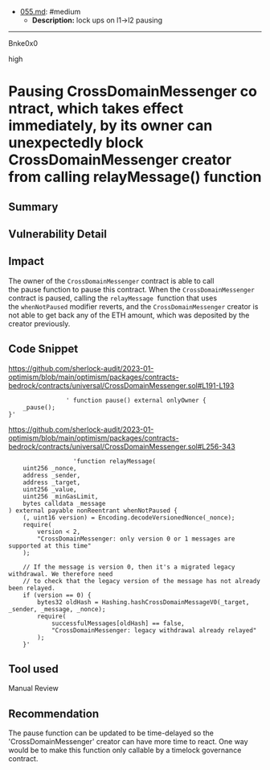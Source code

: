 
- [055.md](/Users/maurelian/Judging/2023-01-optimism-judging/x/medium/xdm-pause/055.md): #medium
  - **Description:** lock ups on l1->l2 pausing

---

Bnke0x0

high

# Pausing CrossDomainMessenger contract, which takes effect immediately, by its owner can unexpectedly block CrossDomainMessenger creator from calling relayMessage() function

## Summary

## Vulnerability Detail

## Impact
The owner of the `CrossDomainMessenger` contract is able to call the pause function to pause this contract. When the `CrossDomainMessenger` contract is paused, calling the `relayMessage`  function that uses the `whenNotPaused` modifier reverts, and the `CrossDomainMessenger` creator is not able to get back any of the ETH amount, which was deposited by the creator previously.

## Code Snippet
https://github.com/sherlock-audit/2023-01-optimism/blob/main/optimism/packages/contracts-bedrock/contracts/universal/CrossDomainMessenger.sol#L191-L193

                    ' function pause() external onlyOwner {
        _pause();
    }'

https://github.com/sherlock-audit/2023-01-optimism/blob/main/optimism/packages/contracts-bedrock/contracts/universal/CrossDomainMessenger.sol#L256-343

                      'function relayMessage(
        uint256 _nonce,
        address _sender,
        address _target,
        uint256 _value,
        uint256 _minGasLimit,
        bytes calldata _message
    ) external payable nonReentrant whenNotPaused {
        (, uint16 version) = Encoding.decodeVersionedNonce(_nonce);
        require(
            version < 2,
            "CrossDomainMessenger: only version 0 or 1 messages are supported at this time"
        );

        // If the message is version 0, then it's a migrated legacy withdrawal. We therefore need
        // to check that the legacy version of the message has not already been relayed.
        if (version == 0) {
            bytes32 oldHash = Hashing.hashCrossDomainMessageV0(_target, _sender, _message, _nonce);
            require(
                successfulMessages[oldHash] == false,
                "CrossDomainMessenger: legacy withdrawal already relayed"
            );
        }'

## Tool used

Manual Review

## Recommendation
The pause function can be updated to be time-delayed so the 'CrossDomainMessenger' creator can have more time to react. One way would be to make this function only callable by a timelock governance contract.